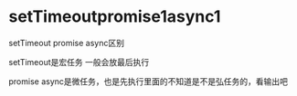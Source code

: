 # setTimeoutpromise1async1
setTimeout promise async区别

setTimeout是宏任务
一般会放最后执行

promise async是微任务，也是先执行里面的不知道是不是弘任务的，看输出吧
